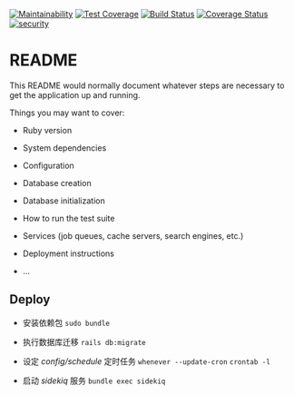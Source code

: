 [![Maintainability](https://api.codeclimate.com/v1/badges/a4c655e3d4c6f791df79/maintainability)](https://codeclimate.com/github/ShanRubyist/MoJing/maintainability)
[![Test Coverage](https://api.codeclimate.com/v1/badges/a4c655e3d4c6f791df79/test_coverage)](https://codeclimate.com/github/ShanRubyist/MoJing/test_coverage)
[![Build Status](https://travis-ci.org/ShanRubyist/MoJing.svg?branch=master)](https://travis-ci.org/ShanRubyist/MoJing)
[![Coverage Status](https://coveralls.io/repos/github/ShanRubyist/MoJing/badge.svg)](https://coveralls.io/github/ShanRubyist/MoJing)
[![security](https://hakiri.io/github/ShanRubyist/MoJing/master.svg)](https://hakiri.io/github/ShanRubyist/MoJing/master)

# README

This README would normally document whatever steps are necessary to get the
application up and running.

Things you may want to cover:

* Ruby version

* System dependencies

* Configuration

* Database creation

* Database initialization

* How to run the test suite

* Services (job queues, cache servers, search engines, etc.)

* Deployment instructions

* ...

## Deploy

* 安装依赖包
`sudo bundle`

* 执行数据库迁移
`rails db:migrate`

* 设定 *config/schedule* 定时任务
`whenever --update-cron`
`crontab -l`

* 启动 *sidekiq* 服务
`bundle exec sidekiq`
